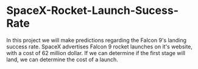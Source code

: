 # SpaceX-Rocket-Launch-Sucess-Rate
In this project we will make predictions regarding the Falcon 9's landing success rate. SpaceX advertises Falcon 9 rocket launches on it's website, with a cost of 62 million dollar. If we can determine if the first stage will land, we can determine the cost of a launch.
